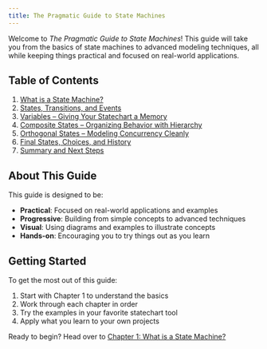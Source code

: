 ```yaml
---
title: The Pragmatic Guide to State Machines
---
```


Welcome to *The Pragmatic Guide to State Machines*! This guide will take you from the basics of state machines to advanced modeling techniques, all while keeping things practical and focused on real-world applications.

## Table of Contents

1. [What is a State Machine?](chapters/01-what-is-a-state-machine.md)
2. [States, Transitions, and Events](chapters/02-states-transitions-and-events.md)
3. [Variables – Giving Your Statechart a Memory](chapters/03-variables.md)
4. [Composite States – Organizing Behavior with Hierarchy](chapters/04-composite-states.md)
5. [Orthogonal States – Modeling Concurrency Cleanly](chapters/05-orthogonal-states.md)
6. [Final States, Choices, and History](chapters/06-final-states-choices-and-history.md)
7. [Summary and Next Steps](chapters/07-summary-and-next-steps.md)

## About This Guide

This guide is designed to be:
- **Practical**: Focused on real-world applications and examples
- **Progressive**: Building from simple concepts to advanced techniques
- **Visual**: Using diagrams and examples to illustrate concepts
- **Hands-on**: Encouraging you to try things out as you learn

## Getting Started

To get the most out of this guide:
1. Start with Chapter 1 to understand the basics
2. Work through each chapter in order
3. Try the examples in your favorite statechart tool
4. Apply what you learn to your own projects

Ready to begin? Head over to [Chapter 1: What is a State Machine?](chapters/01-what-is-a-state-machine.md)


